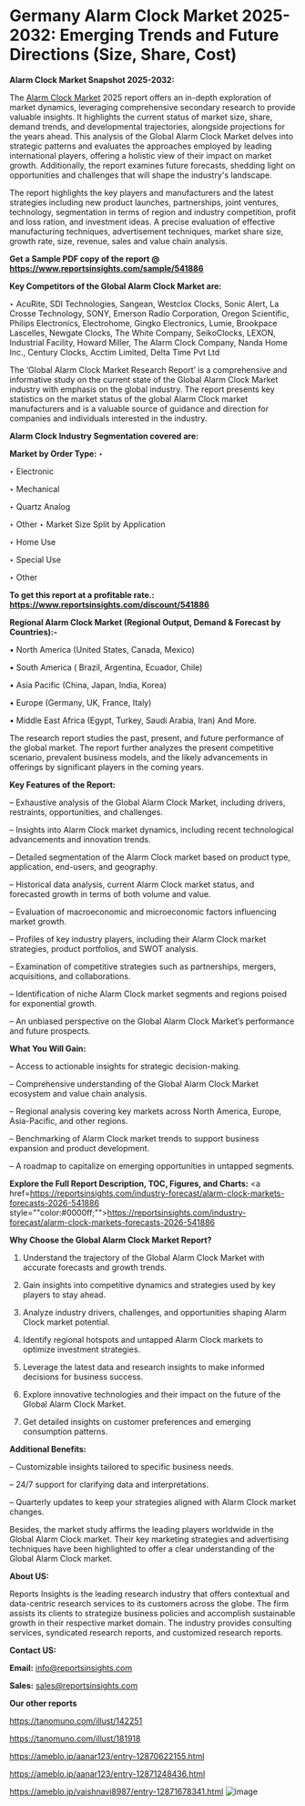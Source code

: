 # Germany Alarm Clock Market 2025-2032: Emerging Trends and Future Directions (Size, Share, Cost)

<strong>Alarm Clock Market Snapshot 2025-2032:</strong>

The <a href=https://www.reportsinsights.com/sample/541886>Alarm Clock Market</a> 2025 report offers an in-depth exploration of market dynamics, leveraging comprehensive secondary research to provide valuable insights. It highlights the current status of market size, share, demand trends, and developmental trajectories, alongside projections for the years ahead. This analysis of the Global Alarm Clock Market delves into strategic patterns and evaluates the approaches employed by leading international players, offering a holistic view of their impact on market growth. Additionally, the report examines future forecasts, shedding light on opportunities and challenges that will shape the industry's landscape.

The report highlights the key players and manufacturers and the latest strategies including new product launches, partnerships, joint ventures, technology, segmentation in terms of region and industry competition, profit and loss ration, and investment ideas. A precise evaluation of effective manufacturing techniques, advertisement techniques, market share size, growth rate, size, revenue, sales and value chain analysis.

<strong>Get a Sample PDF copy of the report @ <a href=https://www.reportsinsights.com/sample/541886 style=color:#0000ff;>https://www.reportsinsights.com/sample/541886</a></strong>

<strong>Key Competitors of the Global Alarm Clock Market are:</strong>

‣ AcuRite, SDI Technologies, Sangean, Westclox Clocks, Sonic Alert, La Crosse Technology, SONY, Emerson Radio Corporation, Oregon Scientific, Philips Electronics, Electrohome, Gingko Electronics, Lumie, Brookpace Lascelles, Newgate Clocks, The White Company, SeikoClocks, LEXON, Industrial Facility, Howard Miller, The Alarm Clock Company, Nanda Home Inc., Century Clocks, Acctim Limited, Delta Time Pvt Ltd

The ‘Global Alarm Clock Market Research Report’ is a comprehensive and informative study on the current state of the Global Alarm Clock Market industry with emphasis on the global industry. The report presents key statistics on the market status of the global Alarm Clock market manufacturers and is a valuable source of guidance and direction for companies and individuals interested in the industry.

<strong>Alarm Clock Industry Segmentation covered are:</strong>

<strong>Market by Order Type: </strong>
‣ 

‣ Electronic

‣ Mechanical

‣ Quartz Analog

‣ Other
‣ Market Size Split by Application

‣ Home Use

‣ Special Use

‣ Other

<strong>To get this report at a profitable rate.: <a href=https://www.reportsinsights.com/discount/541886 style=color:#0000ff;>https://www.reportsinsights.com/discount/541886</a></strong>

<strong>Regional Alarm Clock Market (Regional Output, Demand &amp; Forecast by Countries):-</strong>

• North America (United States, Canada, Mexico)

• South America ( Brazil, Argentina, Ecuador, Chile)

• Asia Pacific (China, Japan, India, Korea)

• Europe (Germany, UK, France, Italy)

• Middle East Africa (Egypt, Turkey, Saudi Arabia, Iran) And More.

The research report studies the past, present, and future performance of the global market. The report further analyzes the present competitive scenario, prevalent business models, and the likely advancements in offerings by significant players in the coming years.

<strong>Key Features of the Report:</strong>

– Exhaustive analysis of the Global Alarm Clock Market, including drivers, restraints, opportunities, and challenges.

– Insights into Alarm Clock market dynamics, including recent technological advancements and innovation trends.

– Detailed segmentation of the Alarm Clock market based on product type, application, end-users, and geography.

– Historical data analysis, current Alarm Clock market status, and forecasted growth in terms of both volume and value.

– Evaluation of macroeconomic and microeconomic factors influencing market growth.

– Profiles of key industry players, including their Alarm Clock market strategies, product portfolios, and SWOT analysis.

– Examination of competitive strategies such as partnerships, mergers, acquisitions, and collaborations.

– Identification of niche Alarm Clock market segments and regions poised for exponential growth.

– An unbiased perspective on the Global Alarm Clock Market’s performance and future prospects.

<strong>What You Will Gain:</strong>

– Access to actionable insights for strategic decision-making.

– Comprehensive understanding of the Global Alarm Clock Market ecosystem and value chain analysis.

– Regional analysis covering key markets across North America, Europe, Asia-Pacific, and other regions.

– Benchmarking of Alarm Clock market trends to support business expansion and product development.

– A roadmap to capitalize on emerging opportunities in untapped segments.

<strong>Explore the Full Report Description, TOC, Figures, and Charts:</strong>
<a href=https://reportsinsights.com/industry-forecast/alarm-clock-markets-forecasts-2026-541886 style=""color:#0000ff;"">https://reportsinsights.com/industry-forecast/alarm-clock-markets-forecasts-2026-541886</a>

<strong>Why Choose the Global Alarm Clock Market Report?</strong>

1. Understand the trajectory of the Global Alarm Clock Market with accurate forecasts and growth trends.

2. Gain insights into competitive dynamics and strategies used by key players to stay ahead.

3. Analyze industry drivers, challenges, and opportunities shaping Alarm Clock market potential.

4. Identify regional hotspots and untapped Alarm Clock markets to optimize investment strategies.

5. Leverage the latest data and research insights to make informed decisions for business success.

6. Explore innovative technologies and their impact on the future of the Global Alarm Clock Market.

7. Get detailed insights on customer preferences and emerging consumption patterns.

<strong>Additional Benefits:</strong>

– Customizable insights tailored to specific business needs.

– 24/7 support for clarifying data and interpretations.

– Quarterly updates to keep your strategies aligned with Alarm Clock market changes.

Besides, the market study affirms the leading players worldwide in the Global Alarm Clock market. Their key marketing strategies and advertising techniques have been highlighted to offer a clear understanding of the Global Alarm Clock market.

<strong><strong>About US</strong>:</strong>

Reports Insights is the leading research industry that offers contextual and data-centric research services to its customers across the globe. The firm assists its clients to strategize business policies and accomplish sustainable growth in their respective market domain. The industry provides consulting services, syndicated research reports, and customized research reports.

<strong>Contact US:</strong>

<p class=><b>Email:</b> <a href=mailto:info@reportsinsights.com>info@reportsinsights.com</a></p>
<p class=><b>Sales:</b> <a href=mailto:sales@reportsinsights.com>sales@reportsinsights.com</a></p>

<strong>Our other reports</strong>

<a href=https://tanomuno.com/illust/142251>https://tanomuno.com/illust/142251</a>

<a href=https://tanomuno.com/illust/181918>https://tanomuno.com/illust/181918</a>

<a href=https://ameblo.jp/aanar123/entry-12870622155.html>https://ameblo.jp/aanar123/entry-12870622155.html</a>

<a href=https://ameblo.jp/aanar123/entry-12871248436.html>https://ameblo.jp/aanar123/entry-12871248436.html</a>

<a href=https://ameblo.jp/vaishnavi8987/entry-12871678341.html>https://ameblo.jp/vaishnavi8987/entry-12871678341.html</a>
![image](https://github.com/user-attachments/assets/2b3be518-6ada-4cdb-9434-958e809ceaf4)
